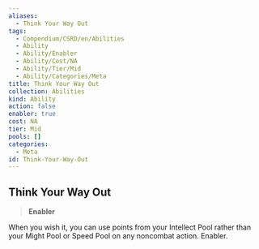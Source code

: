 ```yaml
---
aliases:
  - Think Your Way Out
tags:
  - Compendium/CSRD/en/Abilities
  - Ability
  - Ability/Enabler
  - Ability/Cost/NA
  - Ability/Tier/Mid
  - Ability/Categories/Meta
title: Think Your Way Out
collection: Abilities
kind: Ability
action: false
enabler: true
cost: NA
tier: Mid
pools: []
categories:
  - Meta
id: Think-Your-Way-Out
---
```

## Think Your Way Out    
>**Enabler**  
    
When you wish it, you can use points from your Intellect Pool rather than your Might Pool or Speed Pool on any noncombat action. Enabler.
